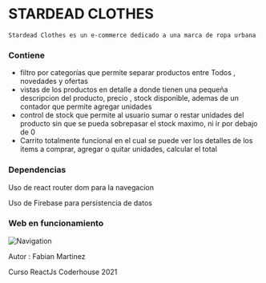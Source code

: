 # **STARDEAD CLOTHES**



```
Stardead Clothes es un e-commerce dedicado a una marca de ropa urbana
```



### Contiene

-  filtro por categorías que permite separar productos entre Todos , novedades
y ofertas
-  vistas de los productos en detalle a donde tienen una pequeña descripcion del producto, precio , stock disponible, ademas de un contador que permite agregar unidades
- control de stock que permite al usuario sumar o restar unidades del producto sin que se pueda sobrepasar el stock maximo, ni ir por debajo de 0
- Carrito totalmente funcional en el cual se puede ver los detalles de los items a comprar, agregar o quitar unidades, calcular el total



### Dependencias

Uso de react router dom para la navegacion

Uso de Firebase para persistencia de datos





### Web en funcionamiento 



![Navigation](https://github.com/seeacid/martinez-rjs-project/blob/main/navigation.gif)


Autor : Fabian Martinez 

Curso ReactJs Coderhouse 2021

